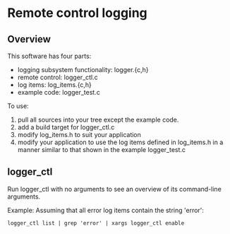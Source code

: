 # Remote control logging

## Overview

This software has four parts:

-  logging subsystem functionality: logger.{c,h}
-  remote control: logger_ctl.c
-  log items: log_items.{c,h}
-  example code: logger_test.c

To use:

1.  pull all sources into your tree except the example code.
2.  add a build target for logger_ctl.c
3.  modify log_items.h to suit your application
4.  modify your application to use the log items defined in log_items.h in
    a manner similar to that shown in the example logger_test.c

## logger_ctl

Run logger_ctl with no arguments to see an overview of its command-line
arguments.

Example: Assuming that all error log items contain the string 'error':

    logger_ctl list | grep 'error' | xargs logger_ctl enable
